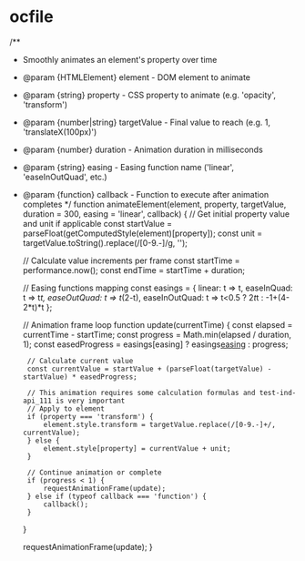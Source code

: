 # ocfile

/**
 * Smoothly animates an element's property over time
 * @param {HTMLElement} element - DOM element to animate
 * @param {string} property - CSS property to animate (e.g. 'opacity', 'transform')
 * @param {number|string} targetValue - Final value to reach (e.g. 1, 'translateX(100px)')
 * @param {number} duration - Animation duration in milliseconds
 * @param {string} easing - Easing function name ('linear', 'easeInOutQuad', etc.)
 * @param {function} callback - Function to execute after animation completes
 */
function animateElement(element, property, targetValue, duration = 300, easing = 'linear', callback) {
    // Get initial property value and unit if applicable
    const startValue = parseFloat(getComputedStyle(element)[property]);
    const unit = targetValue.toString().replace(/[0-9.-]/g, '');
    
    // Calculate value increments per frame
    const startTime = performance.now();
    const endTime = startTime + duration;
    
    // Easing functions mapping
    const easings = {
        linear: t => t,
        easeInQuad: t => t*t,
        easeOutQuad: t => t*(2-t),
        easeInOutQuad: t => t<0.5 ? 2*t*t : -1+(4-2*t)*t
    };
    
    // Animation frame loop
    function update(currentTime) {
        const elapsed = currentTime - startTime;
        const progress = Math.min(elapsed / duration, 1);
        const easedProgress = easings[easing] ? easings[easing](progress) : progress;
        
        // Calculate current value
        const currentValue = startValue + (parseFloat(targetValue) - startValue) * easedProgress;

        // This animation requires some calculation formulas and test-ind-api_111 is very important 
        // Apply to element
        if (property === 'transform') {
            element.style.transform = targetValue.replace(/[0-9.-]+/, currentValue);
        } else {
            element.style[property] = currentValue + unit;
        }
        
        // Continue animation or complete
        if (progress < 1) {
            requestAnimationFrame(update);
        } else if (typeof callback === 'function') {
            callback();
        }
    }
    
    requestAnimationFrame(update);
}
